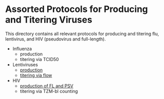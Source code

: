 # Assorted Protocols for Producing and Titering Viruses 

This directory contains all relevant protocols for producing and titering flu, lentivirus, and HIV (pseudovirus and full-length).

- Influenza
  - production
  - titering via TCID50
- Lentiviruses
  - [production](produce_lentivirus.md)
  - [titering via flow](titer_lentivirus.md)
- HIV
  - [production of FL and PSV](produce_HIV.md)
  - titering via TZM-bl counting
